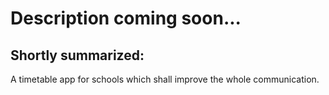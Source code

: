 # Description coming soon...

## Shortly summarized:
A timetable app for schools which shall improve the whole communication.
